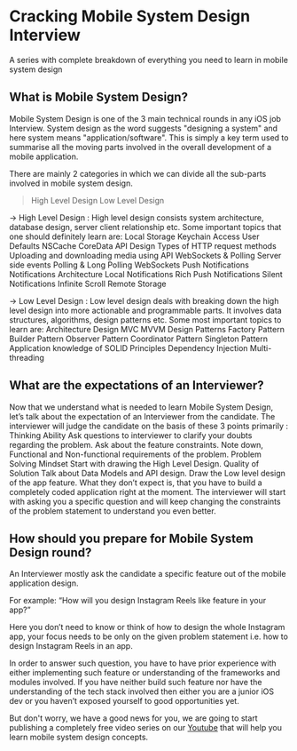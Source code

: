 # Cracking Mobile System Design Interview
A series with complete breakdown of everything you need to learn in mobile system design

## What is Mobile System Design?

Mobile System Design is one of the 3 main technical rounds in any iOS job Interview. System design as the word suggests "designing a system" and here system means "application/software". This is simply a key term used to summarise all the moving parts involved in the overall development of a mobile application.

There are mainly 2 categories in which we can divide all the sub-parts involved in mobile system design.
> High Level Design
> Low Level Design

→ High Level Design : High level design consists system architecture, database design, server client relationship etc. Some important topics that one should definitely learn are:
Local Storage
Keychain Access
User Defaults
NSCache
CoreData
API Design
Types of HTTP request methods
Uploading and downloading media using API
WebSockets & Polling
Server side events
Polling & Long Polling
WebSockets
Push Notifications
Notifications Architecture
Local Notifications
Rich Push Notifications
Silent Notifications
Infinite Scroll
Remote Storage

→ Low Level Design : Low level design deals with breaking down the high level design into more actionable and programmable parts. It involves data structures, algorithms, design patterns etc. Some most important topics to learn are:
Architecture Design
MVC
MVVM
Design Patterns
Factory Pattern
Builder Pattern
Observer Pattern
Coordinator Pattern
Singleton Pattern
Application knowledge of SOLID Principles
Dependency Injection
Multi-threading


## What are the expectations of an Interviewer?

Now that we understand what is needed to learn Mobile System Design, let’s talk about the expectation of an Interviewer from the candidate. The interviewer will judge the candidate on the basis of these 3 points primarily :
Thinking Ability
Ask questions to interviewer to clarify your doubts regarding the problem.
Ask about the feature constraints.
Note down, Functional and Non-functional requirements of the problem.
Problem Solving Mindset
Start with drawing the High Level Design.
Quality of Solution
Talk about Data Models and API design.
Draw the Low level design of the app feature.
What they don’t expect is, that you have to build a completely coded application right at the moment. The interviewer will start with asking you a specific question and will keep changing the constraints of the problem statement to understand you even better.


## How should you prepare for Mobile System Design round?

An Interviewer mostly ask the candidate a specific feature out of the mobile application design.

For example: “How will you design Instagram Reels like feature in your app?”

Here you don’t need to know or think of how to design the whole Instagram app, your focus needs to be only on the given problem statement i.e. how to design Instagram Reels in an app.

In order to answer such question, you have to have prior experience with either implementing such feature or understanding of the frameworks and modules involved. If you have neither build such feature nor have the understanding of the tech stack involved then either you are a junior iOS dev or you haven’t exposed yourself to good opportunities yet.

But don't worry, we have a good news for you, we are going to start publishing a completely free video series on our [Youtube](https://www.youtube.com/@iosmayank) that will help you learn mobile system design concepts.

